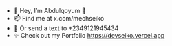 - 👋 Hey, I’m Abdulqoyum 👀
- 📫 Find me at x.com/mechseiko
- 📱 Or send a text to +2349121945434
- ✨ Check out my Portfolio https://devseiko.vercel.app

<!---
mechseiko/mechseiko is a ✨ special ✨ repository because its `README.md` (this file) appears on your GitHub profile.
You can click the Preview link to take a look at your changes.
--->
